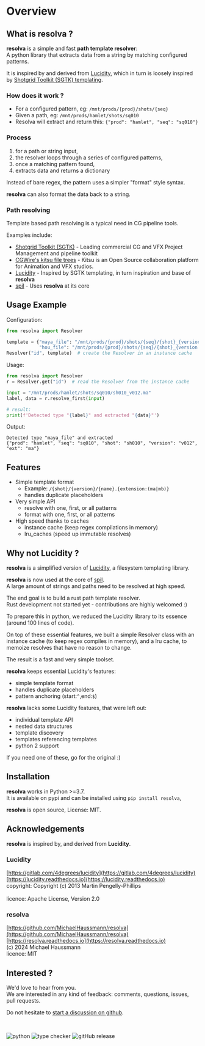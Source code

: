 # Overview

## What is resolva ?

**resolva** is a simple and fast **path template resolver**:<br>
A python library that extracts data from a string by matching configured patterns.  

It is inspired by and derived from [Lucidity](https://gitlab.com/4degrees/lucidity), which in turn is loosely inspired by [Shotgrid Toolkit (SGTK) templating](https://github.com/shotgunsoftware/tk-config-default/blob/master/core/templates.yml). 

### How does it work ?

- For a configured pattern, eg: `/mnt/prods/{prod}/shots/{seq}` 
- Given a path, eg: `/mnt/prods/hamlet/shots/sq010`  
- Resolva will extract and return this: `{"prod": "hamlet", "seq": "sq010"}`

### Process

1. for a path or string input,
2. the resolver loops through a series of configured patterns, 
3. once a matching pattern found, 
4. extracts data and returns a dictionary

Instead of bare regex, the pattern uses a simpler "format" style syntax.  

**resolva** can also format the data back to a string.

### Path resolving

Template based path resolving is a typical need in CG pipeline tools.

Examples include:

- [Shotgrid Toolkit (SGTK)](https://github.com/shotgunsoftware/tk-config-default2/blob/master/core/templates.yml) - Leading commercial CG and VFX Project Management and pipeline toolkit
- [CGWire's kitsu file trees](https://zou.cg-wire.com/file_trees) - Kitsu is an Open Source collaboration platform for Animation and VFX studios. 
- [Lucidity](https://gitlab.com/4degrees/lucidity) - Inspired by SGTK templating, in turn inspiration and base of **resolva**
- [spil](https://github.com/MichaelHaussmann/spil) - Uses **resolva** at its core


## Usage Example

Configuration:
```python
from resolva import Resolver

template = {"maya_file": "/mnt/prods/{prod}/shots/{seq}/{shot}_{version:(v\d\d\d)}.{ext:(ma|mb)}",
            "hou_file": "/mnt/prods/{prod}/shots/{seq}/{shot}_{version:(v\d\d\d)}.{ext:(hip|hipnc)}"}
Resolver("id", template)  # create the Resolver in an instance cache
```
Usage:
```python
from resolva import Resolver
r = Resolver.get("id")  # read the Resolver from the instance cache

input = "/mnt/prods/hamlet/shots/sq010/sh010_v012.ma"
label, data = r.resolve_first(input)

# result:
print(f'Detected type "{label}" and extracted "{data}"')
```
Output:
```
Detected type "maya_file" and extracted 
{"prod": "hamlet", "seq": "sq010", "shot": "sh010", "version": "v012", "ext": "ma"}
```

## Features

- Simple template format     
  - Example: `/{shot}/{version}/{name}.{extension:(ma|mb)}`
  - handles duplicate placeholders
- Very simple API
  - resolve with one, first, or all patterns
  - format with one, first, or all patterns
- High speed thanks to caches
  - instance cache (keep regex compilations in memory)
  - lru_caches (speed up immutable resolves)


## Why not Lucidity ?

**resolva** is a simplified version of [Lucidity](https://gitlab.com/4degrees/lucidity), a filesystem templating library.

**resolva** is now used at the core of [spil](https://github.com/MichaelHaussmann/spil).  
A large amount of strings and paths need to be resolved at high speed.

The end goal is to build a rust path template resolver.  
Rust development not started yet - contributions are highly welcomed :)

To prepare this in python, we reduced the Lucidity library to its essence (around 100 lines of code).

On top of these essential features, we built a simple Resolver class with an instance cache (to keep regex compiles in memory), and a lru cache, to memoize resolves that have no reason to change.

The result is a fast and very simple toolset.

**resolva** keeps essential Lucidity's features:

- simple template format 
- handles duplicate placeholders
- pattern anchoring (start:`^`,end:`$`)

**resolva** lacks some Lucidity features, that were left out:

- individual template API
- nested data structures
- template discovery
- templates referencing templates
- python 2 support

If you need one of these, go for the original :)


## Installation

**resolva** works in Python >=3.7.<br>
It is available on pypi and can be installed using `pip install resolva`,  

**resolva** is open source, License: MIT.


## Acknowledgements

**resolva** is inspired by, and derived from **Lucidity**.

### Lucidity 

[https://gitlab.com/4degrees/lucidity](https://gitlab.com/4degrees/lucidity)<br>
[https://lucidity.readthedocs.io](https://lucidity.readthedocs.io)<br>
copyright: Copyright (c) 2013 Martin Pengelly-Phillips<br>  
licence: Apache License, Version 2.0

### resolva

[https://github.com/MichaelHaussmann/resolva](https://github.com/MichaelHaussmann/resolva)<br>
[https://resolva.readthedocs.io](https://resolva.readthedocs.io)<br>
(c) 2024 Michael Haussmann<br>
licence: MIT


## Interested ?

We'd love to hear from you.<br>
We are interested in any kind of feedback: comments, questions, issues, pull requests.

Do not hesitate to [start a discussion on github](https://github.com/MichaelHaussmann/resolva/discussions/new/choose).

<br>
  
![python](https://img.shields.io/badge/PYTHON-blue?style=for-the-badge&logo=Python&logoColor=white)
![type checker](https://img.shields.io/badge/Type%20checker-MYPY-dodgerblue?style=for-the-badge&labelColor=abcdef)
![gitHub release](https://img.shields.io/github/v/release/MichaelHaussmann/resolva?style=for-the-badge&color=orange&labelColor=sandybrown)
